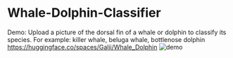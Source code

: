 # Whale-Dolphin-Classifier
Demo: Upload a picture of the dorsal fin of a whale or dolphin to classify its species. 
For example: killer whale, beluga whale, bottlenose dolphin
https://huggingface.co/spaces/Galii/Whale_Dolphin
![demo](https://github.com/user-attachments/assets/f58d260b-676c-41b8-b5dc-c4afd8d199eb)

